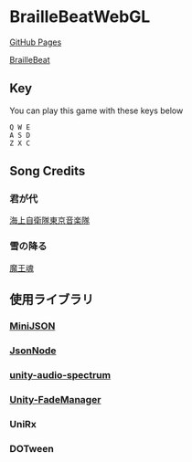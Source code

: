 # BrailleBeatWebGL

[GitHub Pages](https://junnetworks.github.io/BrailleBeatWebGL/)

[BrailleBeat](https://github.com/FlexiblePrintedCircuits/BrailleBeat)

## Key

You can play this game with these keys below

```
Q W E
A S D
Z X C
```

## Song Credits

### 君が代

[海上自衛隊東京音楽隊](https://www.mod.go.jp/msdf/tokyoband/gallery/download/kimigayo.html)

### 雪の降る

[魔王魂](https://maoudamashii.jokersounds.com/archives/27_yukinohuru.html)

## 使用ライブラリ

### [MiniJSON](https://gist.github.com/darktable/1411710)

### [JsonNode](https://gist.github.com/asus4/7f7b5912d703f44c2711)

### [unity-audio-spectrum](https://github.com/keijiro/unity-audio-spectrum)

### [Unity-FadeManager](https://github.com/naichilab/Unity-FadeManager)

### UniRx

### DOTween
